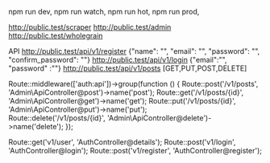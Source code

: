 npm run dev, 
npm run watch,
npm run hot,
npm run prod,

http://public.test/scraper
http://public.test/admin
http://public.test/wholegrain


API 
http://public.test/api/v1/register  {"name": "", "email": "", "password": "", "confirm_password": ""}
http://public.test/api/v1/login  {"email":"", "password" :""}
http://public.test/api/v1/posts [GET,PUT,POST,DELETE] 

Route::middleware(['auth:api'])->group(function () {
    Route::post('/v1/posts', 'Admin\ApiController@post')->name('post');
    Route::get('/v1/posts/{id}', 'Admin\ApiController@get')->name('get');
    Route::put('/v1/posts/{id}', 'Admin\ApiController@put')->name('put');   
    Route::delete('/v1/posts/{id}', 'Admin\ApiController@delete')->name('delete'); 
});

Route::get('v1/user', 'AuthController@details');
Route::post('v1/login', 'AuthController@login');
Route::post('v1/register', 'AuthController@register');
